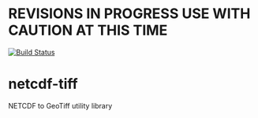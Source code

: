 # REVISIONS IN PROGRESS USE WITH CAUTION AT THIS TIME

[![Build Status](https://travis-ci.org/Solcast/netcdf-tiff.svg?branch=master)](https://travis-ci.org/Solcast/netcdf-tiff)

# netcdf-tiff
NETCDF to GeoTiff utility library

